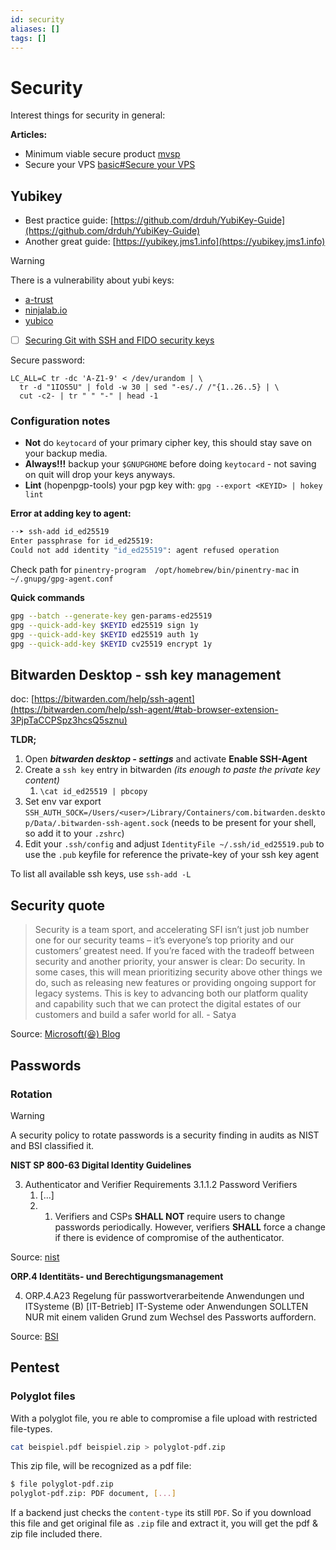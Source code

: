 ```yaml
---
id: security
aliases: []
tags: []
---
```

# Security

Interest things for security in general:

**Articles:**
 - Minimum viable secure product [mvsp](https://mvsp.dev/)
 - Secure your VPS [basic#Secure your VPS](linux/basic.md#secure-your-vps)

## Yubikey

- Best practice guide: [https://github.com/drduh/YubiKey-Guide](https://github.com/drduh/YubiKey-Guide)
- Another great guide: [https://yubikey.jms1.info](https://yubikey.jms1.info)

> [!Warning]
> There is a vulnerability about yubi keys:
> - [a-trust](https://www.a-trust.at/de/%C3%BCber_uns/newsbereich/20240905_de_post.html)
> - [ninjalab.io](https://ninjalab.io/wp-content/uploads/2024/09/20240903_eucleak.pdf)
> - [yubico](https://www.yubico.com/support/security-advisories/ysa-2024-03/)

- [ ] [Securing Git with SSH and FIDO security keys](https://developers.yubico.com/SSH/Securing_git_with_SSH_and_FIDO2.html)

Secure password:
```
LC_ALL=C tr -dc 'A-Z1-9' < /dev/urandom | \
  tr -d "1IOS5U" | fold -w 30 | sed "-es/./ /"{1..26..5} | \
  cut -c2- | tr " " "-" | head -1
```

### Configuration notes

- **Not** do `keytocard` of your primary cipher key, this should stay save on your backup media.
 - **Always!!!** backup your `$GNUPGHOME` before doing `keytocard` - not saving on quit will drop your keys anyways.
 - **Lint** (hopenpgp-tools) your pgp key with: `gpg --export <KEYID> | hokey lint`

**Error at adding key to agent:**
```bash
⋅⋅➤ ssh-add id_ed25519
Enter passphrase for id_ed25519:
Could not add identity "id_ed25519": agent refused operation
```
Check path for `pinentry-program  /opt/homebrew/bin/pinentry-mac` in `~/.gnupg/gpg-agent.conf`

**Quick commands**
```bash
gpg --batch --generate-key gen-params-ed25519
gpg --quick-add-key $KEYID ed25519 sign 1y
gpg --quick-add-key $KEYID ed25519 auth 1y
gpg --quick-add-key $KEYID cv25519 encrypt 1y
```

## Bitwarden Desktop - ssh key management
doc: [https://bitwarden.com/help/ssh-agent](https://bitwarden.com/help/ssh-agent/#tab-browser-extension-3PjpTaCCPSpz3hcsQ5sznu)  

**TLDR;**
1. Open **_bitwarden desktop - settings_** and activate **Enable SSH-Agent**
2. Create a `ssh key` entry in bitwarden _(its enough to paste the private key content)_
	1. `\cat id_ed25519 | pbcopy`
3. Set env var export `SSH_AUTH_SOCK=/Users/<user>/Library/Containers/com.bitwarden.desktop/Data/.bitwarden-ssh-agent.sock` (needs to be present for your shell, so add it to your `.zshrc`)
4. Edit your `.ssh/config` and adjust `IdentityFile ~/.ssh/id_ed25519.pub` to use the `.pub` keyfile for reference the private-key of your ssh key agent

To list all available ssh keys, use `ssh-add -L`

## Security quote

> Security is a team sport, and accelerating SFI isn’t just job number one for our security teams – it’s everyone’s top priority and our customers’ greatest need.
> If you’re faced with the tradeoff between security and another priority, your answer is clear: Do security. In some cases, this will mean prioritizing security above other things we do, such as releasing new features or providing ongoing support for legacy systems. This is key to advancing both our platform quality and capability such that we can protect the digital estates of our customers and build a safer world for all. - Satya

Source: [Microsoft(😆) Blog](https://blogs.microsoft.com/blog/2024/05/03/prioritizing-security-above-all-else/)
## Passwords

### Rotation

> [!WARNING]
> A security policy to rotate passwords is a security finding in audits as NIST and BSI classified it.

**NIST SP 800-63 Digital Identity Guidelines**

3. Authenticator and Verifier Requirements
	3.1.1.2 Password Verifiers
	1. [...]
	6. 1. Verifiers and CSPs **SHALL NOT** require users to change passwords periodically. However, verifiers **SHALL** force a change if there is evidence of compromise of the authenticator.
	
Source: [nist](https://pages.nist.gov/800-63-4/sp800-63b/authenticators/#password)

**ORP.4 Identitäts- und Berechtigungsmanagement**

4. ORP.4.A23 Regelung für passwortverarbeitende Anwendungen und ITSysteme (B) [IT-Betrieb] 
	IT-Systeme oder Anwendungen SOLLTEN NUR mit einem validen Grund zum Wechsel des Passworts auffordern.
	
Source: [BSI](https://www.bsi.bund.de/SharedDocs/Downloads/DE/BSI/Grundschutz/IT-GS-Kompendium_Einzel_PDFs_2023/02_ORP_Organisation_und_Personal/ORP_4_Identitaets_und_Berechtigungsmanagement_Editon_2023.pdf?__blob=publicationFile&v=3)

## Pentest

### Polyglot files
With a polyglot file, you re able to compromise a file upload with restricted file-types.
```bash
cat beispiel.pdf beispiel.zip > polyglot-pdf.zip
```
This zip file, will be recognized as a pdf file:
```bash
$ file polyglot-pdf.zip
polyglot-pdf.zip: PDF document, [...]
```
If a backend just checks the `content-type` its still `PDF`. So if you download this file and get original file as `.zip` file and extract it, you will get the pdf & zip file included there.
